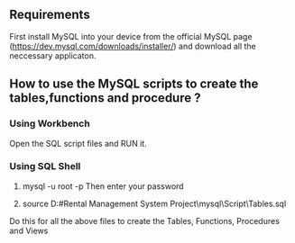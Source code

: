 ## Requirements

First install MySQL into your device from the official MySQL page (https://dev.mysql.com/downloads/installer/) and download all the neccessary applicaton.

## How to use the MySQL scripts to create the tables,functions and procedure ?

### Using Workbench
Open the SQL script files and RUN it.

### Using SQL Shell

1.  mysql -u root -p
    Then enter your password

2.  source D:\#Rental Management System Project\mysql\Script\Tables.sql

Do this for all the above files to create the Tables, Functions, Procedures and Views
